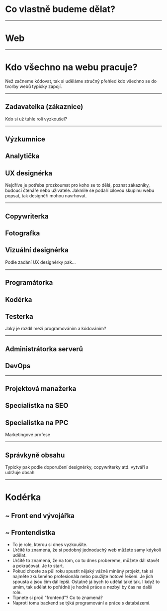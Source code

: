 <!-- .slide: data-state="c-slide-inter" -->
# Co vlastně budeme dělat?

---

# Web

---

# Kdo všechno na webu pracuje?

>>>
Než začneme kódovat, tak si uděláme stručný přehled kdo všechno se do tvorby webů typicky zapojí.

---

## Zadavatelka (zákaznice)

>>>
Kdo si už tuhle roli vyzkoušel?

---

## Výzkumnice
## Analytička
## UX designérka

>>>

Nejdříve je potřeba prozkoumat pro koho se to dělá, poznat zákazníky, budoucí čtenáře nebo uživatele. Jakmile se podaří cílovou skupinu webu popsat, tak designéři mohou navrhovat.

---

## Copywriterka
## Fotografka
## Vizuální designérka

>>>
Podle zadání UX designérky pak...

---

## Programátorka
## Kodérka
## Testerka

>>>
Jaký je rozdíl mezi programováním a kódováním?

---

## Administrátorka serverů
## DevOps

---

## Projektová manažerka
## Specialistka na SEO
## Specialistka na PPC

>>>
Marketingové profese

---

## Správkyně obsahu

>>>
Typicky pak podle doporučení designérky, copywriterky atd. vytváří a udržuje obsah

---

# Kodérka
## ~ Front end vývojářka
## ~ Frontendistka

>>>
* To je role, kterou si dnes vyzkoušíte.
* Určitě to znamená, že si podobný jednoduchý web můžete samy kdykoli udělat.
* Určitě to znamená, že na tom, co tu dnes probereme, můžete dál stavět a pokračovat. Je to start.
* Pokud chcete za půl roku spustit nějaký vážně míněný projekt, tak si najměte zkušeného profesionála nebo použijte hotové řešení. Je jich spousta a jsou čím dál lepší. Ostatně já bych to udělal také tak. I když to umím, tak udělat to pořádně je hodně práce a nezbyl by čas na další role.
* Tipnete si proč "frontend"? Co to znamená?
* Naproti tomu backend se týká programování a práce s databázemi.
